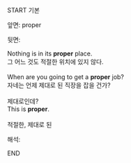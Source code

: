 START
기본

앞면:
proper


뒷면:
<div>Nothing is in its <strong>proper</strong> place. <br></div><div><div><div>그 어느 것도 적절한 위치에 있지 않다.</div></div><div><br></div><div><div>When are you going to get a <strong>proper</strong> job? </div><div><div>자네는 언제 제대로 된 직장을 잡을 건가?</div></div></div><div><br></div><div><div><div>제대로인데?</div></div><div><div>This is <strong>proper</strong>.</div></div></div><br>적절한, 제대로 된<br></div>


해석:

END